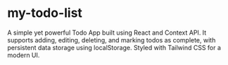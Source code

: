 # my-todo-list
A simple yet powerful Todo App built using React and Context API. It supports adding, editing, deleting, and marking todos as complete, with persistent data storage using localStorage. Styled with Tailwind CSS for a modern UI.
